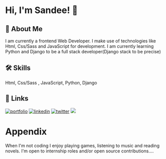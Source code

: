 
# Hi, I'm Sandee! 👋


## 🚀 About Me
I am currently a frontend Web Developer. I make use of technologies like Html, Css/Sass and JavaScript for development. I am currently learning Python and Django to be a full stack developer(Django stack to be precise)


## 🛠 Skills
Html, Css/Sass , JavaScript, Python, Django


## 🔗 Links
[![portfolio](https://img.shields.io/badge/my_portfolio-000?style=for-the-badge&logo=ko-fi&logoColor=white)](http://portfolio-v4-psi.vercel.app/)
[![linkedin](https://img.shields.io/badge/linkedin-0A66C2?style=for-the-badge&logo=linkedin&logoColor=white)](https://www.linkedin.com/in/oyarekhua-sandra)
[![twitter](https://img.shields.io/badge/twitter-1DA1F2?style=for-the-badge&logo=twitter&logoColor=white)](https://twitter.com/_SandeeTee_)
<a href='https://holopin.io/@sandee'>
    <img src='https://holopin.onrender.com/vinitshahdeo'/>
</a>


# Appendix
When I'm not coding I enjoy playing games, listening to music and reading novels.
I'm open to internship roles and/or open source contributions....
